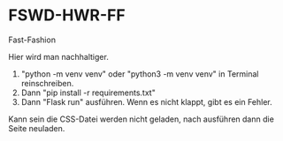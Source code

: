 # FSWD-HWR-FF
Fast-Fashion

Hier wird man nachhaltiger.

1. "python -m venv venv" oder "python3 -m venv venv" in Terminal reinschreiben.
2. Dann "pip install -r requirements.txt"
3. Dann "Flask run" ausführen.
Wenn es nicht klappt, gibt es ein Fehler.

Kann sein die CSS-Datei werden nicht geladen, nach ausführen dann die Seite neuladen.